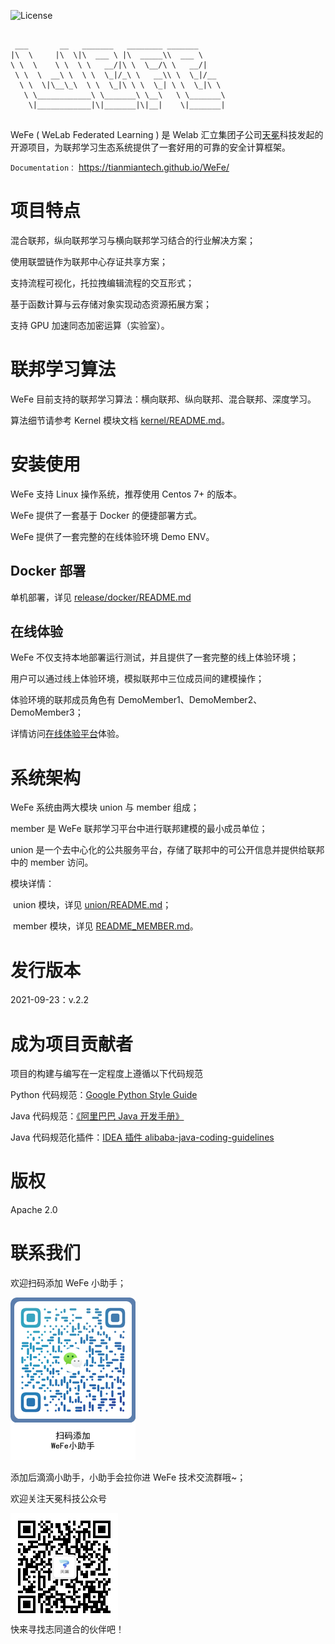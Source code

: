 ![License](https://img.shields.io/badge/License-Apache%202.0-blue.svg)

```text
 
 ___       __   _______   ________ _______      
|\  \     |\  \|\  ___ \ |\  _____\\  ___ \     
\ \  \    \ \  \ \   __/|\ \  \__/\ \   __/|    
 \ \  \  __\ \  \ \  \_|/_\ \   __\\ \  \_|/__  
  \ \  \|\__\_\  \ \  \_|\ \ \  \_| \ \  \_|\ \ 
   \ \____________\ \_______\ \__\   \ \_______\
    \|____________|\|_______|\|__|    \|_______|


```

WeFe ( WeLab Federated Learning ) 是 Welab 汇立集团子公司[天冕](https://www.tianmiantech.com)科技发起的开源项目，为联邦学习生态系统提供了一套好用的可靠的安全计算框架。

`Documentation：` https://tianmiantech.github.io/WeFe/

# 项目特点

混合联邦，纵向联邦学习与横向联邦学习结合的行业解决方案；

使用联盟链作为联邦中心存证共享方案；

支持流程可视化，托拉拽编辑流程的交互形式；

基于函数计算与云存储对象实现动态资源拓展方案；

支持 GPU 加速同态加密运算（实验室）。

# 联邦学习算法

WeFe 目前支持的联邦学习算法：横向联邦、纵向联邦、混合联邦、深度学习。

算法细节请参考 Kernel 模块文档 [kernel/README.md](./kernel)。

# 安装使用

WeFe 支持 Linux 操作系统，推荐使用 Centos 7+ 的版本。

WeFe 提供了一套基于 Docker 的便捷部署方式。

WeFe 提供了一套完整的在线体验环境 Demo ENV。

## Docker 部署

单机部署，详见 [release/docker/README.md](./release/docker)

## 在线体验

WeFe 不仅支持本地部署运行测试，并且提供了一套完整的线上体验环境；

用户可以通过线上体验环境，模拟联邦中三位成员间的建模操作；

体验环境的联邦成员角色有 DemoMember1、DemoMember2、DemoMember3；

详情访问[在线体验平台](https://tianmiantech.com/federal)体验。

# 系统架构

WeFe 系统由两大模块 union 与 member 组成；

member 是 WeFe 联邦学习平台中进行联邦建模的最小成员单位；

union 是一个去中心化的公共服务平台，存储了联邦中的可公开信息并提供给联邦中的 member 访问。

模块详情：

​	union 模块，详见 [union/README.md](./union)；

​	member 模块，详见 [README_MEMBER.md](./README_MEMBER.md)。

# 发行版本

2021-09-23：v.2.2

# 成为项目贡献者

项目的构建与编写在一定程度上遵循以下代码规范

Python 代码规范：[Google Python Style Guide](https://google.github.io/styleguide/pyguide.html)

Java 代码规范：[《阿里巴巴 Java 开发手册》](https://github.com/alibaba/p3c)

Java 代码规范化插件：[IDEA 插件 alibaba-java-coding-guidelines](https://plugins.jetbrains.com/plugin/10046-alibaba-java-coding-guidelines)

# 版权

Apache 2.0

# 联系我们

欢迎扫码添加 WeFe 小助手；

<div align=left>
  <img src="./images/WeFeWechatQR03.png" style="zoom:50%;" />
</div>

添加后滴滴小助手，小助手会拉你进 WeFe 技术交流群哦~；

欢迎关注天冕科技公众号
<div align=left>
  <img src="./images/TianmianOfficialAccount.jpg" style="zoom:50%;" />
</div>
快来寻找志同道合的伙伴吧！